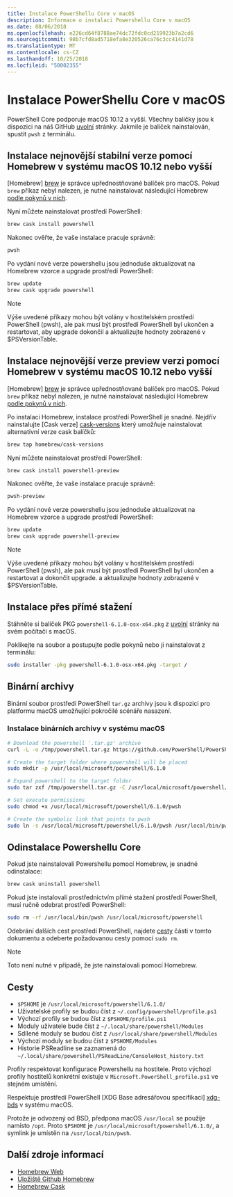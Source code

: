 ```yaml
---
title: Instalace PowerShellu Core v macOS
description: Informace o instalaci Powershellu Core v macOS
ms.date: 08/06/2018
ms.openlocfilehash: e226cd64f8788ae74dc72fdc0cd219923b7a2cd6
ms.sourcegitcommit: 98b7cfd8ad5718efa8e320526ca76c3cc4141d78
ms.translationtype: MT
ms.contentlocale: cs-CZ
ms.lasthandoff: 10/25/2018
ms.locfileid: "50002355"
---
```

# <a name="installing-powershell-core-on-macos"></a>Instalace PowerShellu Core v macOS

PowerShell Core podporuje macOS 10.12 a vyšší.
Všechny balíčky jsou k dispozici na náš GitHub [uvolní][] stránky.
Jakmile je balíček nainstalován, spustit `pwsh` z terminálu.

## <a name="installation-of-latest-stable-release-via-homebrew-on-macos-1012-or-higher"></a>Instalace nejnovější stabilní verze pomocí Homebrew v systému macOS 10.12 nebo vyšší

[Homebrew] [ brew] je správce upřednostňované balíček pro macOS.
Pokud `brew` příkaz nebyl nalezen, je nutné nainstalovat následující Homebrew [podle pokynů v nich][brew].

Nyní můžete nainstalovat prostředí PowerShell:

```sh
brew cask install powershell
```

Nakonec ověřte, že vaše instalace pracuje správně:

```sh
pwsh
```

Po vydání nové verze powershellu jsou jednoduše aktualizovat na Homebrew vzorce a upgrade prostředí PowerShell:

```sh
brew update
brew cask upgrade powershell
```

> [!NOTE]
> Výše uvedené příkazy mohou být volány v hostitelském prostředí PowerShell (pwsh), ale pak musí být prostředí PowerShell byl ukončen a restartovat, aby upgrade dokončil a aktualizujte hodnoty zobrazené v $PSVersionTable.

[brew]: http://brew.sh/

## <a name="installation-of-latest-preview-release-via-homebrew-on-macos-1012-or-higher"></a>Instalace nejnovější verze preview verzi pomocí Homebrew v systému macOS 10.12 nebo vyšší

[Homebrew] [ brew] je správce upřednostňované balíček pro macOS.
Pokud `brew` příkaz nebyl nalezen, je nutné nainstalovat následující Homebrew [podle pokynů v nich][brew].

Po instalaci Homebrew, instalace prostředí PowerShell je snadné.
Nejdřív nainstalujte [Cask verze] [ cask-versions] který umožňuje nainstalovat alternativní verze cask balíčků:

```sh
brew tap homebrew/cask-versions
```

Nyní můžete nainstalovat prostředí PowerShell:

```sh
brew cask install powershell-preview
```

Nakonec ověřte, že vaše instalace pracuje správně:

```sh
pwsh-preview
```

Po vydání nové verze powershellu jsou jednoduše aktualizovat na Homebrew vzorce a upgrade prostředí PowerShell:

```sh
brew update
brew cask upgrade powershell-preview
```

> [!NOTE]
> Výše uvedené příkazy mohou být volány v hostitelském prostředí PowerShell (pwsh), ale pak musí být prostředí PowerShell byl ukončen a restartovat a dokončit upgrade.
> a aktualizujte hodnoty zobrazené v $PSVersionTable.

## <a name="installation-via-direct-download"></a>Instalace přes přímé stažení

Stáhněte si balíček PKG `powershell-6.1.0-osx-x64.pkg`
z [uvolní][] stránky na svém počítači s macOS.

Poklikejte na soubor a postupujte podle pokynů nebo ji nainstalovat z terminálu:

```sh
sudo installer -pkg powershell-6.1.0-osx-x64.pkg -target /
```

## <a name="binary-archives"></a>Binární archivy

Binární soubor prostředí PowerShell `tar.gz` archivy jsou k dispozici pro platformu macOS umožňující pokročilé scénáře nasazení.

### <a name="installing-binary-archives-on-macos"></a>Instalace binárních archivy v systému macOS

```sh
# Download the powershell '.tar.gz' archive
curl -L -o /tmp/powershell.tar.gz https://github.com/PowerShell/PowerShell/releases/download/v6.1.0/powershell-6.1.0-osx-x64.tar.gz

# Create the target folder where powershell will be placed
sudo mkdir -p /usr/local/microsoft/powershell/6.1.0

# Expand powershell to the target folder
sudo tar zxf /tmp/powershell.tar.gz -C /usr/local/microsoft/powershell/6.1.0

# Set execute permissions
sudo chmod +x /usr/local/microsoft/powershell/6.1.0/pwsh

# Create the symbolic link that points to pwsh
sudo ln -s /usr/local/microsoft/powershell/6.1.0/pwsh /usr/local/bin/pwsh
```

## <a name="uninstalling-powershell-core"></a>Odinstalace Powershellu Core

Pokud jste nainstalovali Powershellu pomocí Homebrew, je snadné odinstalace:

```sh
brew cask uninstall powershell
```

Pokud jste instalovali prostřednictvím přímé stažení prostředí PowerShell, musí ručně odebrat prostředí PowerShell:

```sh
sudo rm -rf /usr/local/bin/pwsh /usr/local/microsoft/powershell
```

Odebrání dalších cest prostředí PowerShell, najdete [cesty](#paths) části v tomto dokumentu a odeberte požadovanou cesty pomocí `sudo rm`.

> [!NOTE]
> Toto není nutné v případě, že jste nainstalovali pomocí Homebrew.

## <a name="paths"></a>Cesty

* `$PSHOME` je `/usr/local/microsoft/powershell/6.1.0/`
* Uživatelské profily se budou číst z `~/.config/powershell/profile.ps1`
* Výchozí profily se budou číst z `$PSHOME/profile.ps1`
* Moduly uživatele bude číst z `~/.local/share/powershell/Modules`
* Sdílené moduly se budou číst z `/usr/local/share/powershell/Modules`
* Výchozí moduly se budou číst z `$PSHOME/Modules`
* Historie PSReadline se zaznamená do `~/.local/share/powershell/PSReadLine/ConsoleHost_history.txt`

Profily respektovat konfigurace Powershellu na hostitele.
Proto výchozí profily hostitelů konkrétní existuje v `Microsoft.PowerShell_profile.ps1` ve stejném umístění.

Respektuje prostředí PowerShell [XDG Base adresářovou specifikaci] [ xdg-bds] v systému macOS.

Protože je odvozený od BSD, předpona macOS `/usr/local` se použije namísto `/opt`.
Proto `$PSHOME` je `/usr/local/microsoft/powershell/6.1.0/`, a symlink je umístěn na `/usr/local/bin/pwsh`.

## <a name="additional-resources"></a>Další zdroje informací

* [Homebrew Web][brew]
* [Úložiště Github Homebrew][GitHub]
* [Homebrew Cask][cask]

[brew]: http://brew.sh/
[Cask]: https://github.com/Homebrew/homebrew-cask
[cask-versions]: https://github.com/Homebrew/homebrew-cask-versions
[GitHub]: https://github.com/Homebrew
[uvolní]: https://github.com/PowerShell/PowerShell/releases/latest
[xdg-bds]: https://specifications.freedesktop.org/basedir-spec/basedir-spec-latest.html
